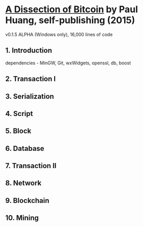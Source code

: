 # [A Dissection of Bitcoin][homepage] by Paul Huang, self-publishing (2015)

v0.1.5 ALPHA (Windows only), 16,000 lines of code

[homepage]: https://ebook.ubiqlink.com/index.php/product/a-dissection-of-bitcoin/

## 1. Introduction

dependencies - MinGW, Git, wxWidgets, openssl, db, boost

## 2. Transaction I

## 3. Serialization

## 4. Script

## 5. Block

## 6. Database

## 7. Transaction II

## 8. Network

## 9. Blockchain

## 10. Mining

